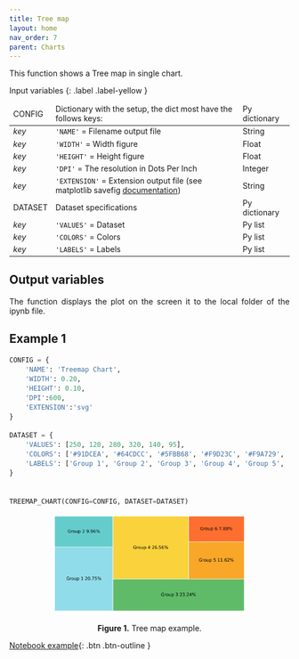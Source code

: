 ```yaml
---
title: Tree map
layout: home
nav_order: 7
parent: Charts
---
```


<p align = "justify">This function shows a Tree map in single chart.</p>

Input variables
{: .label .label-yellow }

<table style = "width:100%">
    <thead>
        <tr>
            <td>CONFIG</td>
            <td>Dictionary with the setup, the dict most have the follows keys:</td>
            <td>Py dictionary</td>
        </tr>
    </thead>
    <tr>
        <td><i>key</i></td>
        <td><code>'NAME'</code> = Filename output file</td>
        <td>String</td>
    </tr>  
    <tr>
        <td><i>key</i></td>
        <td><code>'WIDTH'</code> = Width figure</td>
        <td>Float</td>
    </tr>
    <tr>
        <td><i>key</i></td>
        <td><code>'HEIGHT'</code> = Height figure</td>
        <td>Float</td>
    </tr>
    <tr>
        <td><i>key</i></td>
        <td><code>'DPI'</code> = The resolution in Dots Per Inch</td>
        <td>Integer</td>
    </tr>   
    <tr>
        <td><i>key</i></td>
        <td><code>'EXTENSION'</code> = Extension output file (see matplotlib savefig <a href="https://matplotlib.org/stable/api/_as_gen/matplotlib.pyplot.savefig.html" target="_blank">documentation</a>)</td>
        <td>String</td>
    </tr>
          
   <tr>
        <td>DATASET</td>
        <td>Dataset specifications</td>
        <td>Py dictionary</td>
    </tr>
    <tr>
        <td><i>key</i></td>
        <td><code>'VALUES'</code> = Dataset</td>
        <td>Py list</td>
    </tr>  
    <tr>
        <td><i>key</i></td>
        <td><code>'COLORS'</code> = Colors</td>
        <td>Py list</td>
    </tr>  
    <tr>
        <td><i>key</i></td>
        <td><code>'LABELS'</code> = Labels</td>
        <td>Py list</td>
    </tr>



</table>

<h2>Output variables</h2>

<p align = "justify">The function displays the plot on the screen it to the local folder of the ipynb file.</p>

<h2>Example 1</h2>

```python
CONFIG = {
    'NAME': 'Treemap Chart',
    'WIDTH': 0.20,
    'HEIGHT': 0.10,
    'DPI':600,
    'EXTENSION':'svg'
}

DATASET = {
    'VALUES': [250, 120, 280, 320, 140, 95],
    'COLORS': ['#91DCEA', '#64CDCC', '#5FBB68', '#F9D23C', '#F9A729', '#FD6F30'],
    'LABELS': ['Group 1', 'Group 2', 'Group 3', 'Group 4', 'Group 5', 'Group 6']
}


TREEMAP_CHART(CONFIG=CONFIG, DATASET=DATASET)
```

<center><img src="assets/images/figure10.svg" width="70%"></center>
<p align = "center"><b>Figure 1.</b> Tree map example.</p>

[Notebook example](https://github.com/wmpjrufg/EASYPLOTPY/blob/gh-pages/notebooks/009-TREEMAP_CHART.ipynb){: .btn .btn-outline }
